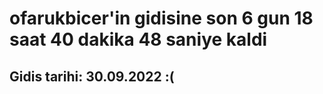 # ofarukbicer'in gidisine son 6 gun 18 saat 40 dakika 48 saniye kaldi

## Gidis tarihi: 30.09.2022 :(
